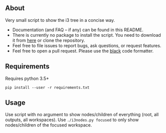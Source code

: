 ## About
Very small script to show the i3 tree in a concise way.

- Documentation (and FAQ – if any) can be found in this README.
- There is currently no package to install the script.
  You need to download it from [here](
  https://raw.githubusercontent.com/Syphdias/i3nodes/main/i3nodes.py)
  or clone the repository.
- Feel free to file issues to report bugs, ask questions,
  or request features.
- Feel free to open a pull request. Please use the [black](
  https://github.com/psf/black) code formatter.

## Requirements
Requires python 3.5+
```
pip install --user -r requirements.txt
```

## Usage
Use script with no argument to show nodes/children of everything (root, all
outputs, all workspaces). Use `./i3nodes.py focused` to only show
nodes/children of the focused workspace.
